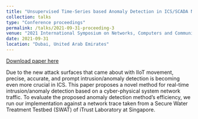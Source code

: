 ```yaml
---
title: "Unsupervised Time-Series based Anomaly Detection in ICS/SCADA Networks"
collection: talks
type: "Conference proceedings"
permalink: /talks/2021-09-31-proceeding-3
venue: "2021 International Symposium on Networks, Computers and Communications (ISNCC)"
date: 2021-09-31
location: "Dubai, United Arab Emirates"
---
```


[Download paper here](https://ieeexplore.ieee.org/abstract/document/9615827)

Due to the new attack surfaces that came about with IIoT movement, precise, accurate, and prompt intrusion/anomaly detection is becoming even more crucial in ICS. This paper proposes a novel method for real-time intrusion/anomaly detection based on a cyber-physical system network traffic. To evaluate the proposed anomaly detection method’s efficiency, we run our implementation against a network trace taken from a Secure Water Treatment Testbed (SWAT) of iTrust Laboratory at Singapore.
